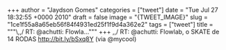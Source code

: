 
+++
author = "Jaydson Gomes"
categories = ["tweet"]
date = "Tue Jul 27 18:32:55 +0000 2010"
draft = false
image = "{TWEET_IMAGE}"
slug = "1ce1f55a8a65eb56f84f4931ed25f1f9d4a362e2"
tags = ["tweet"]
title = """&#92;,,/ RT: @achutti: Flowla..."""
+++
\,,/ RT: @achutti: Flowlab, o SKATE de 14 RODAS http://bit.ly/bSxq8Y (via @mycool)
